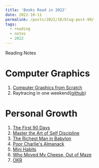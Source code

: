 ```yaml
---
title: 'Books Read in 2022'
date: 2022-10-11
permalink: /posts/2022/10/blog-post-99/
tags:
  - reading 
  - notes 
  - 2022 
---
```


Reading Notes 

Computer Graphics
======
1. [Computer Graphics from Scratch](https://leimingyu.github.io/files/readings/2022/ReadingNote-ComputerGraphicsFromScratch-v1.pdf)
2. Raytracing in one weekend([github](https://github.com/leimingyu/rayTracyingInWeekend))

Personal Growth
======
1. [The First 90 Days ](https://leimingyu.github.io/files/readings/2022/the-first-90-days.pdf)
2. [Master the Art of Self Discipline](https://leimingyu.github.io/files/readings/2022/MasterTheArtofSelfDiscipline-BrianTracy.pdf)
3. [The Richest Man in Babylon](https://leimingyu.github.io/files/readings/2022/audiobooks-TheRichestManInBabylon.pdf)
4. [Poor Charlie's Almanack](https://leimingyu.github.io/files/readings/2022/audiobooks-PoorCharlieAlmanack.pdf)
5. [Mini Habits](https://leimingyu.github.io/files/readings/2022/audiobooks-MiniHabits.pdf)
6. [Who Moved My Cheese, Out of Maze](https://leimingyu.github.io/files/readings/2022/audiobooks-whoMovedMyCheese.pdf)
6. [OKR](https://leimingyu.github.io/files/readings/2022/audiobooks-OKR.pdf)


